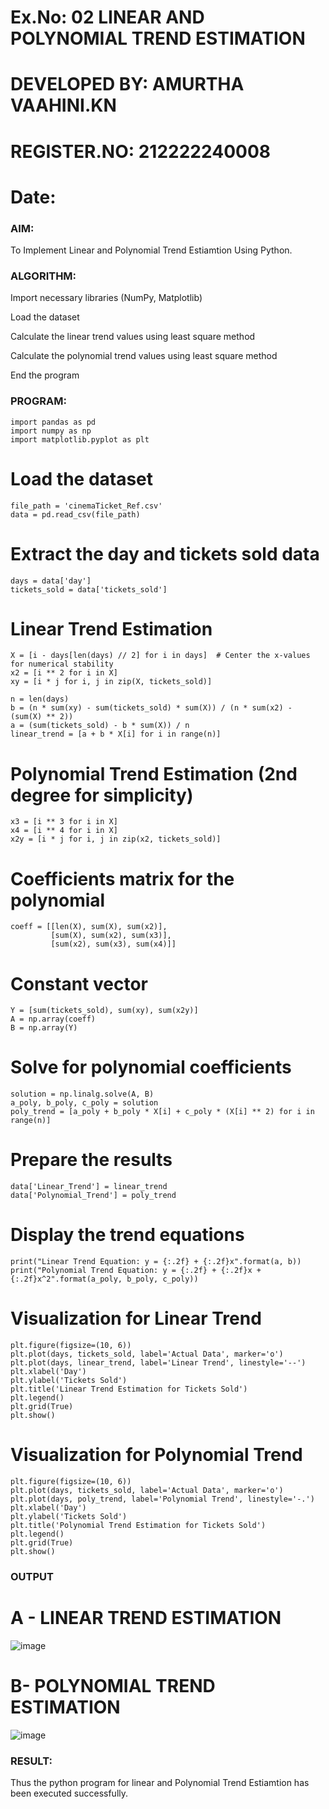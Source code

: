 # Ex.No: 02 LINEAR AND POLYNOMIAL TREND ESTIMATION
# DEVELOPED BY: AMURTHA VAAHINI.KN
# REGISTER.NO: 212222240008
# Date: 
### AIM:
To Implement Linear and Polynomial Trend Estiamtion Using Python.

### ALGORITHM:
Import necessary libraries (NumPy, Matplotlib)

Load the dataset

Calculate the linear trend values using least square method

Calculate the polynomial trend values using least square method

End the program
### PROGRAM:
```
import pandas as pd
import numpy as np
import matplotlib.pyplot as plt
```
# Load the dataset
```
file_path = 'cinemaTicket_Ref.csv'
data = pd.read_csv(file_path)
```
# Extract the day and tickets sold data
```
days = data['day']
tickets_sold = data['tickets_sold']
```
# Linear Trend Estimation
```
X = [i - days[len(days) // 2] for i in days]  # Center the x-values for numerical stability
x2 = [i ** 2 for i in X]
xy = [i * j for i, j in zip(X, tickets_sold)]

n = len(days)
b = (n * sum(xy) - sum(tickets_sold) * sum(X)) / (n * sum(x2) - (sum(X) ** 2))
a = (sum(tickets_sold) - b * sum(X)) / n
linear_trend = [a + b * X[i] for i in range(n)]
```
# Polynomial Trend Estimation (2nd degree for simplicity)
```
x3 = [i ** 3 for i in X]
x4 = [i ** 4 for i in X]
x2y = [i * j for i, j in zip(x2, tickets_sold)]
```
# Coefficients matrix for the polynomial
```
coeff = [[len(X), sum(X), sum(x2)],
         [sum(X), sum(x2), sum(x3)],
         [sum(x2), sum(x3), sum(x4)]]
```
# Constant vector
```
Y = [sum(tickets_sold), sum(xy), sum(x2y)]
A = np.array(coeff)
B = np.array(Y)
```
# Solve for polynomial coefficients
```
solution = np.linalg.solve(A, B)
a_poly, b_poly, c_poly = solution
poly_trend = [a_poly + b_poly * X[i] + c_poly * (X[i] ** 2) for i in range(n)]
```
# Prepare the results
```
data['Linear_Trend'] = linear_trend
data['Polynomial_Trend'] = poly_trend
```
# Display the trend equations
```
print("Linear Trend Equation: y = {:.2f} + {:.2f}x".format(a, b))
print("Polynomial Trend Equation: y = {:.2f} + {:.2f}x + {:.2f}x^2".format(a_poly, b_poly, c_poly))
```
# Visualization for Linear Trend
```
plt.figure(figsize=(10, 6))
plt.plot(days, tickets_sold, label='Actual Data', marker='o')
plt.plot(days, linear_trend, label='Linear Trend', linestyle='--')
plt.xlabel('Day')
plt.ylabel('Tickets Sold')
plt.title('Linear Trend Estimation for Tickets Sold')
plt.legend()
plt.grid(True)
plt.show()
```
# Visualization for Polynomial Trend
```
plt.figure(figsize=(10, 6))
plt.plot(days, tickets_sold, label='Actual Data', marker='o')
plt.plot(days, poly_trend, label='Polynomial Trend', linestyle='-.')
plt.xlabel('Day')
plt.ylabel('Tickets Sold')
plt.title('Polynomial Trend Estimation for Tickets Sold')
plt.legend()
plt.grid(True)
plt.show()
```

### OUTPUT
# A - LINEAR TREND ESTIMATION
![image](https://github.com/user-attachments/assets/3b2b8812-5d01-4ebd-be65-51339a0bd0ad)

# B- POLYNOMIAL TREND ESTIMATION
![image](https://github.com/user-attachments/assets/0230253d-deee-49e9-bce4-8efc120aacc7)


### RESULT:
Thus the python program for linear and Polynomial Trend Estiamtion has been executed successfully.
